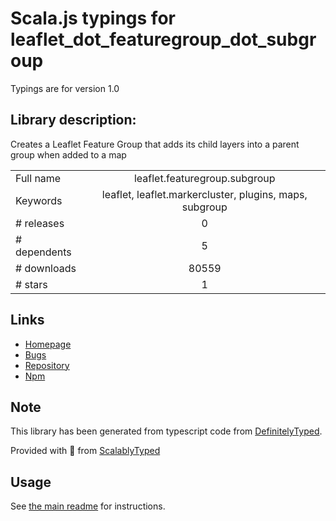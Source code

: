 
# Scala.js typings for leaflet_dot_featuregroup_dot_subgroup

Typings are for version 1.0

## Library description:
Creates a Leaflet Feature Group that adds its child layers into a parent group when added to a map

|                    |                 |
| ------------------ | :-------------: |
| Full name          | leaflet.featuregroup.subgroup |
| Keywords           | leaflet, leaflet.markercluster, plugins, maps, subgroup |
| # releases         | 0 |
| # dependents       | 5 |
| # downloads        | 80559 |
| # stars            | 1 |

## Links
- [Homepage](https://github.com/ghybs/Leaflet.FeatureGroup.SubGroup#readme)
- [Bugs](https://github.com/ghybs/Leaflet.FeatureGroup.SubGroup/issues)
- [Repository](https://github.com/ghybs/Leaflet.FeatureGroup.SubGroup)
- [Npm](https://www.npmjs.com/package/leaflet.featuregroup.subgroup)
    


## Note
This library has been generated from typescript code from [DefinitelyTyped](https://definitelytyped.org).

Provided with :purple_heart: from [ScalablyTyped](https://github.com/oyvindberg/ScalablyTyped)

## Usage
See [the main readme](../../readme.md) for instructions.


